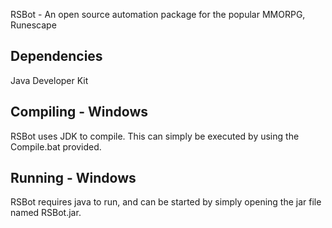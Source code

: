 RSBot - An open source automation package for the popular MMORPG, Runescape


Dependencies
------------

Java Developer Kit


Compiling - Windows
-----------------

RSBot uses JDK to compile.  This can simply be executed by using the Compile.bat provided.

Running - Windows
-----------------

RSBot requires java to run, and can be started by simply opening the jar file named RSBot.jar.
